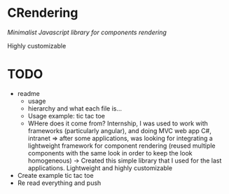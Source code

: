 # CRendering

_Minimalist Javascript library for components rendering_

Highly customizable

# TODO

-   readme
    -   usage
    -   hierarchy and what each file is...
    -   Usage example: tic tac toe
    -   WHere does it come from? Internship, I was used to work with frameworks (particularly angular), and doing MVC web app C#, intranet => after some applications, was looking for integrating a lightweight framework for component rendering (reused multiple components with the same look in order to keep the look homogeneous) -> Created this simple library that I used for the last applications. Lightweight and highly customizable
-   Create example tic tac toe
-   Re read everything and push
